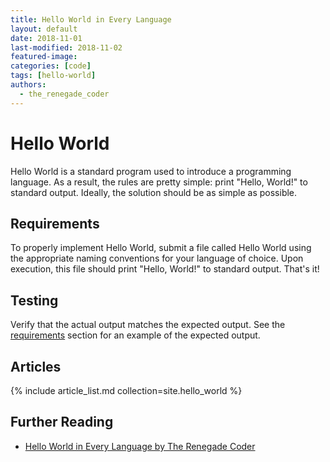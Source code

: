 ```yaml
---
title: Hello World in Every Language
layout: default
date: 2018-11-01
last-modified: 2018-11-02
featured-image:
categories: [code]
tags: [hello-world]
authors:
  - the_renegade_coder
---
```


# Hello World

Hello World is a standard program used to introduce a programming language.
As a result, the rules are pretty simple: print "Hello, World!" to standard
output. Ideally, the solution should be as simple as possible.

## Requirements

To properly implement Hello World, submit a file called Hello World using the
appropriate naming conventions for your language of choice. Upon execution, this
file should print "Hello, World!" to standard output. That's it!

## Testing

Verify that the actual output matches the expected output. See the
[requirements][2] section for an example of the expected output.

## Articles

{% include article_list.md collection=site.hello_world %}

## Further Reading

-   [Hello World in Every Language by The Renegade Coder][1]

[1]: https://therenegadecoder.com/series/hello-world-in-every-language/

[2]: #requirements
